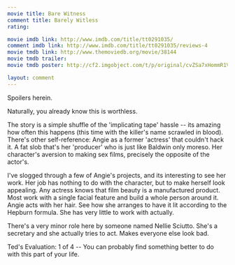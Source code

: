 ```yaml
---
movie title: Bare Witness
comment title: Barely Witless
rating: 

movie imdb link: http://www.imdb.com/title/tt0291035/
comment imdb link: http://www.imdb.com/title/tt0291035/reviews-4
movie tmdb link: http://www.themoviedb.org/movie/38144
movie tmdb trailer: 
movie tmdb poster: http://cf2.imgobject.com/t/p/original/cvZSa7xHommR1VrrobUuBPcB85T.jpg

layout: comment
---
```


Spoilers herein.

Naturally, you already know this is worthless.

The story is a simple shuffle of the 'implicating tape' hassle -- its amazing how often this happens (this time with the killer's name scrawled in blood). There's other self-reference: Angie as a former 'actress' that couldn't hack it. A fat slob that's her 'producer' who is just like Baldwin only moreso. Her character's aversion to making sex films, precisely the opposite of the actor's.

I've slogged through a few of Angie's projects, and its interesting to see her work. Her job has nothing to do with the character, but to make herself look appealing. Any actress knows that film beauty is a manufactured product. Most work with a single facial feature and build a whole person around it. Angie acts with her hair. See how she arranges to have it lit according to the Hepburn formula. She has very little to work with actually.

There's a very minor role here by someone named Nellie Sciutto. She's a secretary and she actually tries to act. Makes everyone else look bad.

Ted's Evaluation: 1 of 4 -- You can probably find something better to do with this part of your life.